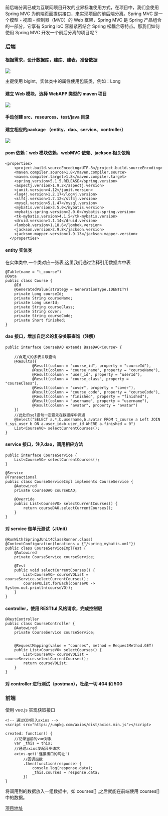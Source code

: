 前后端分离已成为互联网项目开发的业界标准使用方式，在项目中，我们会使用 Spring MVC 为前端页面提供接口，来实现项目的前后端分离。Spring MVC 是一个模型 - 视图 - 控制器（MVC）的 Web 框架，Spring MVC 是 Spring 产品组合的一部分，它享有 Spring IoC 容器紧密结合 Spring 松耦合等特点。那我们如何使用 Spring MVC 开发一个前后分离的项目呢？

### 后端

#### 根据需求，设计数据库，建库、建表，准备数据

![](https://upload-images.jianshu.io/upload_images/15141093-9ba2b0460f3762b9.png?imageMogr2/auto-orient/strip%7CimageView2/2/w/1240)

主键使用 bigint，实体类中的属性使用包装类，例如：Long

#### 建立 Web 模块，选择 WebAPP 类型的 maven 项目

![](https://upload-images.jianshu.io/upload_images/15301391-47f37697771e933e.png?imageMogr2/auto-orient/strip%7CimageView2/2/w/963/format/webp)

#### 手动创建 src、resources、test/java 目录

#### 建立相应的package （entity、dao、service、controller）

![](https://upload-images.jianshu.io/upload_images/15141093-cd8e601352ef6636.png?imageMogr2/auto-orient/strip%7CimageView2/2/w/1240)

#### pom 依赖：web 模块依赖、webMVC 依赖、jackson 相关依赖

```
<properties>
    <project.build.sourceEncoding>UTF-8</project.build.sourceEncoding>
    <maven.compiler.source>1.8</maven.compiler.source>
    <maven.compiler.target>1.8</maven.compiler.target>
    <spring.version>5.1.5.RELEASE</spring.version>
    <aspectj.version>1.9.2</aspectj.version>
    <junit.version>4.12</junit.version>
    <log4j.version>1.2.17</log4j.version>
    <slf4j.version>1.7.12</slf4j.version>
    <mysql.version>5.1.47</mysql.version>
    <mybatis.version>3.5.0</mybatis.version>
    <mybatis-spring.version>2.0.0</mybatis-spring.version>
    <tk-mybatis.version>4.1.5</tk-mybatis.version>
    <druid.version>1.1.14</druid.version>
    <lombok.version>1.18.6</lombok.version>
    <jackson.version>2.9.8</jackson.version>
    <jackson-mapper.version>1.9.13</jackson-mapper.version>
  </properties>
```

#### entity 实体类

在实体类中,一个类对应一张表,这里我们通过注释引用数据库中表
```
@Table(name = "t_course")
@Data
public class Course {
    @Id
    @GeneratedValue(strategy = GenerationType.IDENTITY)
    private Long courseId;
    private String courseName;
    private Long userId;
    private String courseClass;
    private String cover;
    private String courseCode;
    private Short finished;
}
```

#### dao 接口，增加自定义的复杂关联查询（注解）

```
public interface CourseDAO extends BaseDAO<Course> {

    //自定义的多表关联查询
    @Results({
            @Result(column = "course_id", property = "courseId"),
            @Result(column = "course_name", property = "courseName"),
            @Result(column = "user_id", property = "userId"),
            @Result(column = "course_class", property = "courseClass"),
            @Result(column = "cover", property = "cover"),
            @Result(column = "course_code", property = "courseCode"),
            @Result(column = "finished", property = "finished"),
            @Result(column = "username", property = "username"),
            @Result(column = "avatar", property = "avatar")
    })
    //此处的sql语句一定要先在数据库中调通
    @Select("SELECT a.*,b.username,b.avatar FROM t_course a Left JOIN t_sys_user b ON a.user_id=b.user_id WHERE a.finished = 0")
    List<CourseVO> selectCurrentCourses();
}
```
#### service 接口，注入dao，调用相应方法

```
public interface CourseService {
    List<CourseVO> selectCurrentCourses();
}
```
```
@Service
@Transactional
public class CourseServiceImpl implements CourseService {
    @Autowired
    private CourseDAO courseDAO;

    @Override
    public List<CourseVO> selectCurrentCourses() {
        return courseDAO.selectCurrentCourses();
    }
}
```
#### 对 service 做单元测试（JUnit）

```
@RunWith(SpringJUnit4ClassRunner.class)
@ContextConfiguration(locations = {"/spring_mybatis.xml"})
public class CourseServiceImplTest {
    @Autowired
    private CourseService courseService;

    @Test
    public void selectCurrentCourses() {
        List<CourseVO> courseVOList = courseService.selectCurrentCourses();
        courseVOList.forEach(courseVO -> System.out.println(courseVO));
    }
}
```

#### controller，使用 RESTful 风格请求，完成控制层

```
@RestController
public class CourseController {
    @Autowired
    private CourseService courseService;


    @RequestMapping(value = "courses", method = RequestMethod.GET)
    public List<CourseVO> selectCourses() {
        List<CourseVO> courseVOList = courseService.selectCurrentCourses();
        return courseVOList;
    }
}
```

#### 对 controller 进行测试（postman），杜绝一切 404 和 500

### 前端

使用 vue.js 实现获取接口
```
<!-- 通过CDN引入axios -->
<script src="https://unpkg.com/axios/dist/axios.min.js"></script>
```
```
created: function() {
    //记录当前的vue对象
    var _this = this;
    //通过axios发起异步请求
    axios.get('连接接口的网址')
        //回调函数
        .then(function(response) {
            console.log(response.data);
            _this.courses = response.data;
        })
}
```
将调用到的数据放入一组数据中，如 courses[] ,之后就能在前端使用 courses[] 中的数据。

[项目地址](https://github.com/iamliuyu/spring-study/tree/master/web)